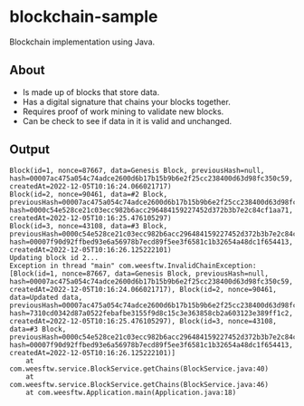 # blockchain-sample

Blockchain implementation using Java.

## About
- Is made up of blocks that store data.
- Has a digital signature that chains your blocks together.
- Requires proof of work mining to validate new blocks.
- Can be check to see if data in it is valid and unchanged.

## Output

```
Block(id=1, nonce=87667, data=Genesis Block, previousHash=null, hash=00007ac475a054c74adce2600d6b17b15b9b6e2f25cc238400d63d98fc350c59, createdAt=2022-12-05T10:16:24.066021717)
Block(id=2, nonce=90461, data=#2 Block, previousHash=00007ac475a054c74adce2600d6b17b15b9b6e2f25cc238400d63d98fc350c59, hash=0000c54e528ce21c03ecc982b6acc296484159227452d372b3b7e2c84cf1aa71, createdAt=2022-12-05T10:16:25.476105297)
Block(id=3, nonce=43108, data=#3 Block, previousHash=0000c54e528ce21c03ecc982b6acc296484159227452d372b3b7e2c84cf1aa71, hash=00007f90d92ffbed93e6a56978b7ecd89f5ee3f6581c1b32654a48dc1f654413, createdAt=2022-12-05T10:16:26.125222101)
Updating block id 2...
Exception in thread "main" com.weesftw.InvalidChainException: [Block(id=1, nonce=87667, data=Genesis Block, previousHash=null, hash=00007ac475a054c74adce2600d6b17b15b9b6e2f25cc238400d63d98fc350c59, createdAt=2022-12-05T10:16:24.066021717), Block(id=2, nonce=90461, data=Updated data, previousHash=00007ac475a054c74adce2600d6b17b15b9b6e2f25cc238400d63d98fc350c59, hash=7310cd0342d87a0522febafbe3155f9d8c15c3e363858cb2a603123e389ff1c2, createdAt=2022-12-05T10:16:25.476105297), Block(id=3, nonce=43108, data=#3 Block, previousHash=0000c54e528ce21c03ecc982b6acc296484159227452d372b3b7e2c84cf1aa71, hash=00007f90d92ffbed93e6a56978b7ecd89f5ee3f6581c1b32654a48dc1f654413, createdAt=2022-12-05T10:16:26.125222101)]
	at com.weesftw.service.BlockService.getChains(BlockService.java:40)
	at com.weesftw.service.BlockService.getChains(BlockService.java:46)
	at com.weesftw.Application.main(Application.java:18)
```